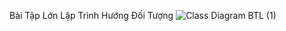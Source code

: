 Bài Tập Lớn Lập Trình Hướng Đối Tượng
![Class Diagram BTL (1)](https://github.com/KcLong1/QuanLyDanhSach_NhapVatTu/assets/73596833/c310af21-8b7d-4bf6-8375-d94a278e55f9)
